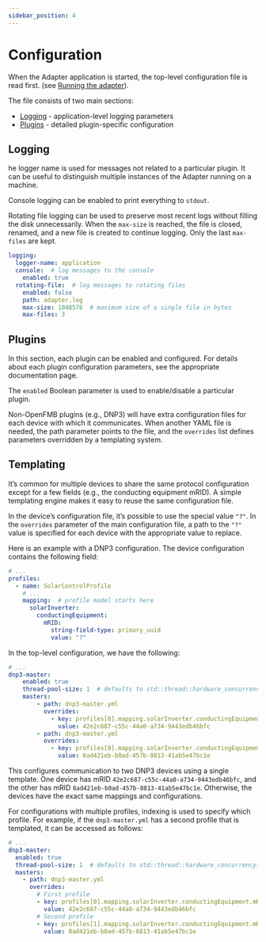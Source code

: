 ```yaml
---
sidebar_position: 4
---
```


# Configuration

When the Adapter application is started, the top-level configuration file is read first. (see [Running the adapter](./cli#running-the-adapter)).

The file consists of two main sections: 

- [Logging](#logging) - application-level logging parameters
- [Plugins](#plugins) - detailed plugin-specific configuration

## Logging

he logger name is used for messages not related to a particular plugin. It can be useful to distinguish multiple instances of the Adapter running on a machine. 

Console logging can be enabled to print everything to `stdout`. 

Rotating file logging can be used to preserve most recent logs without filling the disk unnecessarily. When the `max-size` is reached, the file is closed, renamed, and a new file is created to continue logging. Only the last `max-files` are kept. 

```yaml
logging:
  logger-name: application
  console:  # log messages to the console
    enabled: true
  rotating-file:  # log messages to rotating files
    enabled: false
    path: adapter.log
    max-size: 1048576  # maximum size of a single file in bytes
    max-files: 3
```

## Plugins

In this section, each plugin can be enabled and configured. For details about each plugin configuration parameters, see the appropriate documentation page. 

The `enabled` Boolean parameter is used to enable/disable a particular plugin. 

Non-OpenFMB plugins (e.g., DNP3) will have extra configuration files for each device with which it communicates. When another YAML file is needed, the path parameter points to the file, and the `overrides` list defines parameters overridden by a templating system. 

## Templating

It’s common for multiple devices to share the same protocol configuration except for a few fields (e.g., the conducting equipment mRID). A simple templating engine makes it easy to reuse the same configuration file. 

In the device’s configuration file, it’s possible to use the special value `"?"`. In the `overrides` parameter of the main configuration file, a path to the `"?"` value is specified for each device with the appropriate value to replace. 

Here is an example with a DNP3 configuration. The device configuration contains the following field: 

```yaml
# ...
profiles:
  - name: SolarControlProfile
    # ...
    mapping:  # profile model starts here
      solarInverter:
        conductingEquipment:
          mRID:
            string-field-type: primary_uuid
            value: "?"
```

In the top-level configuration, we have the following: 

```yaml
# ...
dnp3-master:
    enabled: true
    thread-pool-size: 1  # defaults to std::thread::hardware_concurrency() if <= 0
    masters:
        - path: dnp3-master.yml
          overrides:
            - key: profiles[0].mapping.solarInverter.conductingEquipment.mRID.value
              value: 42e2c687-c55c-44a0-a734-9443edb46bfc
        - path: dnp3-master.yml
          overrides:
            - key: profiles[0].mapping.solarInverter.conductingEquipment.mRID.value
              value: 8ad421eb-b0ad-457b-8813-41ab5e47bc1e
```

This configures communication to two DNP3 devices using a single template. One device has mRID `42e2c687-c55c-44a0-a734-9443edb46bfc`, and the other has mRID `8ad421eb-b0ad-457b-8813-41ab5e47bc1e`. Otherwise, the devices have the exact same mappings and configurations. 

For configurations with multiple profiles, indexing is used to specify which profile. For example, if the `dnp3-master.yml` has a second profile that is templated, it can be accessed as follows: 

```yaml
# ...
dnp3-master:
  enabled: true
  thread-pool-size: 1  # defaults to std::thread::hardware_concurrency() if <= 0
  masters:
    - path: dnp3-master.yml
      overrides:
        # First profile
        - key: profiles[0].mapping.solarInverter.conductingEquipment.mRID.value
          value: 42e2c687-c55c-44a0-a734-9443edb46bfc
        # Second profile
        - key: profiles[1].mapping.solarInverter.conductingEquipment.mRID.value
          value: 8ad421eb-b0ad-457b-8813-41ab5e47bc1e
```
